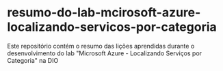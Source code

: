 # resumo-do-lab-mcirosoft-azure-localizando-servicos-por-categoria
Este repositório contém o resumo das lições aprendidas durante o desenvolvimento do lab "Microsoft Azure - Localizando Serviços por Categoria" na DIO
